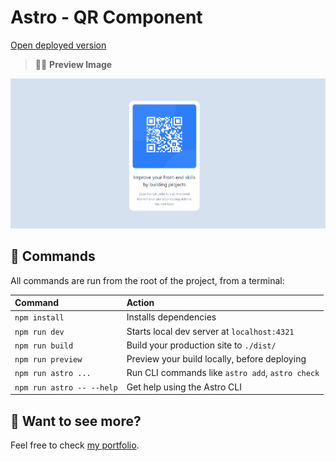 # Astro - QR Component

[Open deployed version](https://fe-mentor-qr-code-component-six.vercel.app/)

> 🧑‍🚀 **Preview Image**

![qr-deployed-image](/public/qr_screenshot.png)

## 🧞 Commands

All commands are run from the root of the project, from a terminal:

| Command                   | Action                                           |
| :------------------------ | :----------------------------------------------- |
| `npm install`             | Installs dependencies                            |
| `npm run dev`             | Starts local dev server at `localhost:4321`      |
| `npm run build`           | Build your production site to `./dist/`          |
| `npm run preview`         | Preview your build locally, before deploying     |
| `npm run astro ...`       | Run CLI commands like `astro add`, `astro check` |
| `npm run astro -- --help` | Get help using the Astro CLI                     |

## 👀 Want to see more?

Feel free to check [my portfolio](https://www.dcarvajal.me).
